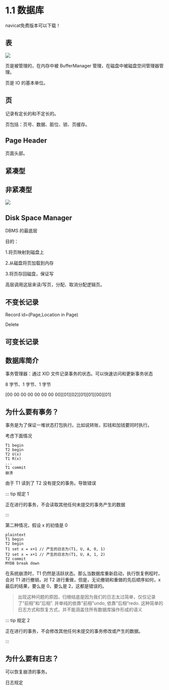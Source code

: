 # 1.1 数据库

navicat免费版本可以下载！

## 表

![](https://csnotes.oss-cn-beijing.aliyuncs.com/photos/%E8%A1%A8%E7%BB%93%E6%9E%84.drawio.png)

页是被管理的，在内存中被 BufferManager 管理，在磁盘中被磁盘空间管理器管理。

页是 IO 的基本单位。

## 页

记录有定长的和不定长的。

页包括：页号、数据、脏位、锁、页缓存。

## Page Header

页面头部。

## 紧凑型

## 非紧凑型

![](https://csnotes.oss-cn-beijing.aliyuncs.com/photos/DBMS.drawio.png)

## Disk Space Manager

DBMS 的最底层

目的：

1.将页映射到磁盘上

2.从磁盘将页加载到内存

3.将页存回磁盘，保证写

高层调用这层来读/写页，分配、取消分配逻辑页。

## 不变长记录

Record id=(Page,Location in Page)

Delete

## 可变长记录





## 数据库简介

事务管理器：通过 XID 文件记录事务的状态。可以快速访问和更新事务状态

8 字节、1 字节、1 字节

[00 00 00 00 00 00 00 00]\[01\]\[02\]\[01\]\[01\]\[00\]\[01\]

## 为什么要有事务？

事务是为了保证一堆状态打包执行。比如说转账，扣钱和加钱要同时执行。

考虑下面情况

```
T1 begin
T2 begin
T2 U(x)
T1 R(x)
...
T1 commit
崩溃
```

由于 T1 读到了 T2 没有提交的事务。导致错误

::: tip 规定 1

正在进行的事务，不会读取其他任何未提交的事务产生的数据

:::



第二种情况，假设 x 的初值是 0

```
plaintext
T1 begin
T2 begin
T1 set x = x+1 // 产生的日志为(T1, U, A, 0, 1)
T2 set x = x+1 // 产生的日志为(T1, U, A, 1, 2)
T2 commit
MYDB break down
```

在系统崩溃时，T1 仍然是活跃状态。那么当数据库重新启动，执行恢复例程时，会对 T1 进行撤销，对 T2 进行重做，但是，无论撤销和重做的先后顺序如何，x 最后的结果，要么是 0，要么是 2，这都是错误的。

> 出现这种问题的原因，归根结底是因为我们的日志太过简单，仅仅记录了”前相”和”后相”. 并单纯的依靠”前相”undo, 依靠”后相”redo. 这种简单的日志方式和恢复方式，并不能涵盖住所有数据库操作形成的语义

::: tip 规定 2

正在进行的事务，不会修改其他任何未提交的事务修改或产生的数据。

:::

## 为什么要有日志？

可以恢复崩溃的事务。

日志规定